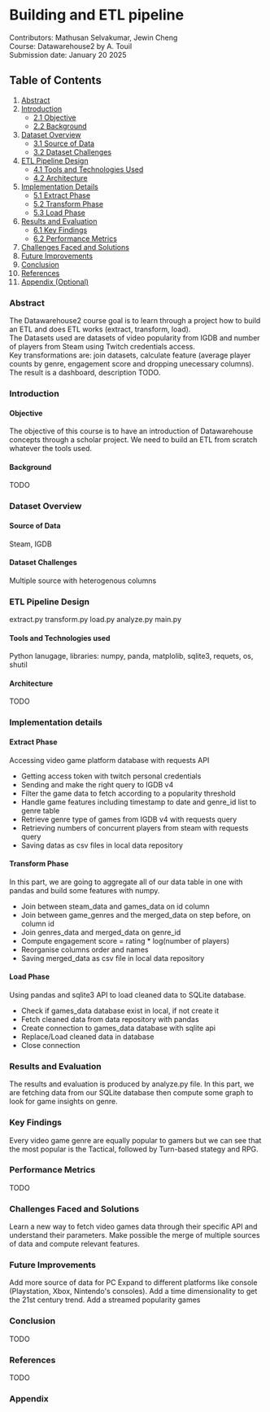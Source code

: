 # Building and ETL pipeline

Contributors: Mathusan Selvakumar, Jewin Cheng  
Course: Datawarehouse2 by A. Touil  
Submission date: January 20 2025  

## Table of Contents

1. [Abstract](#abstract)
2. [Introduction](#introduction)
   - [2.1 Objective](#21-objective)
   - [2.2 Background](#22-background)
3. [Dataset Overview](#dataset-overview)
   - [3.1 Source of Data](#31-source-of-data)
   - [3.2 Dataset Challenges](#32-dataset-challenges)
4. [ETL Pipeline Design](#etl-pipeline-design)
   - [4.1 Tools and Technologies Used](#41-tools-and-technologies-used)
   - [4.2 Architecture](#42-architecture)
5. [Implementation Details](#implementation-details)
   - [5.1 Extract Phase](#51-extract-phase)
   - [5.2 Transform Phase](#52-transform-phase)
   - [5.3 Load Phase](#53-load-phase)
6. [Results and Evaluation](#results-and-evaluation)
   - [6.1 Key Findings](#61-key-findings)
   - [6.2 Performance Metrics](#62-performance-metrics)
7. [Challenges Faced and Solutions](#challenges-faced-and-solutions)
8. [Future Improvements](#future-improvements)
9. [Conclusion](#conclusion)
10. [References](#references)
11. [Appendix (Optional)](#appendix-optional)


### Abstract
The Datawarehouse2 course goal is to learn through a project how to build an ETL and does ETL works (extract, transform, load).  
The Datasets used are datasets of video popularity from IGDB and number of players from Steam using Twitch credentials access.  
Key transformations are: join datasets, calculate feature (average player counts by genre, engagement score and dropping unecessary columns).  
The result is a dashboard, description TODO.  

### Introduction
#### Objective
The objective of this course is to have an introduction of Datawarehouse concepts through a scholar project. We need to build an ETL from scratch whatever the tools used.  
#### Background
TODO

### Dataset Overview
#### Source of Data
Steam, IGDB
#### Dataset Challenges
Multiple source with heterogenous columns
### ETL Pipeline Design
extract.py
transform.py
load.py
analyze.py
main.py
#### Tools and Technologies used
Python lanugage, libraries: numpy, panda, matplolib, sqlite3, requets, os, shutil
#### Architecture
TODO

### Implementation details

#### Extract Phase
Accessing video game platform database with requests API
- Getting access token with twitch personal credentials
- Sending and make the right query to IGDB v4
- Filter the game data to fetch according to a popularity threshold
- Handle game features including timestamp to date and genre_id list to genre table
- Retrieve genre type of games from IGDB v4 with requests query
- Retrieving numbers of concurrent players from steam with requests query
- Saving datas as csv files in local data repository

#### Transform Phase
In this part, we are going to aggregate all of our data table in one with pandas and build some features with numpy.
- Join between steam_data and games_data on id column
- Join between game_genres and the merged_data on step before, on column id
- Join genres_data and merged_data on genre_id
- Compute engagement score = rating * log(number of players)
- Reorganise columns order and names
- Saving merged_data as csv file in local data repository 

#### Load Phase
Using pandas and sqlite3 API to load cleaned data to SQLite database.
- Check if games_data database exist in local, if not create it
- Fetch cleaned data from data repository with pandas
- Create connection to games_data database with sqlite api
- Replace/Load cleaned data in database
- Close connection

### Results and Evaluation
The results and evaluation is produced by analyze.py file.
In this part, we are fetching data from our SQLite database then compute some graph to look for game insights on genre.

### Key Findings
Every video game genre are equally popular to gamers but we can see that the most popular is the Tactical, followed by Turn-based stategy and RPG.

### Performance Metrics
TODO
### Challenges Faced and Solutions
Learn a new way to fetch video games data through their specific API and understand their parameters.
Make possible the merge of multiple sources of data and compute relevant features.
### Future Improvements
Add more source of data for PC
Expand to different platforms like console (Playstation, Xbox, Nintendo's consoles).
Add a time dimensionality to get the 21st century trend.
Add a streamed popularity games

### Conclusion
TODO
### References
TODO
### Appendix 